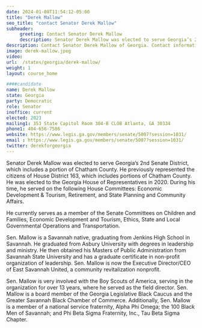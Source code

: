 ```yaml
---
date: 2024-01-08T11:54:12-05:00
title: "Derek Mallow"
seo_title: "contact Senator Derek Mallow"
subheader:
     greeting: Contact Senator Derek Mallow
     description: Senator Derek Mallow was elected to serve Georgia’s 2nd Senate District, which includes a portion of Chatham County. He currently serves as a member of the Senate Committees on Children and Families, Economic Development and Tourism, Ethics, State and Local Governmental Operations and Transportation.
description: Contact Senator Derek Mallow of Georgia. Contact information for Derek Mallow includes email address, phone number, and mailing address.
image: derek-mallow.jpeg
video:
url:  /states/georgia/derek-mallow/
weight: 1
layout: course_home

####candidate
name: Derek Mallow
state: Georgia
party: Democratic
role: Senator
inoffice: current
elected: 2023
mailing1: 353 State Capitol Room 304-B CLOB Atlanta, GA 30334
phone1: 404-656-7586
website: https://www.legis.ga.gov/members/senate/5007?session=1031/
email : https://www.legis.ga.gov/members/senate/5007?session=1031/
twitter: derekforgeorgia
---
```


Senator Derek Mallow was elected to serve Georgia’s 2nd Senate District, which includes a portion of Chatham County. He previously represented the citizens of House District 163, which includes portions of Chatham County. He was elected to the Georgia House of Representatives in 2020. During his time, he served on the following House Committees: Economic Development & Tourism, Retirement, and State Planning and Community Affairs.

He currently serves as a member of the Senate Committees on Children and Families, Economic Development and Tourism, Ethics, State and Local Governmental Operations and Transportation.

Sen. Mallow is a Savannah native, graduating from Jenkins High School in Savannah. He graduated from Asbury University with degrees in leadership and ministry. He then obtained his Masters of Public Administration from Savannah State University and has a graduate certificate in non-profit organization of leadership. Sen. Mallow is now the Executive Director/CEO of East Savannah United, a community revitalization nonprofit.

Sen. Mallow is very involved with the Boy Scouts of America, serving in the organization for over 13 years, where he served as the field director. Sen. Mallow is a board member of the Georgia Legislative Black Caucus and the Greater Savannah Black Chamber of Commerce. Additionally, Sen. Mallow is a member of a national service fraternity, Alpha Phi Omega; the 100 Black Men of Savannah; and Phi Beta Sigma Fraternity, Inc., Tau Beta Sigma Chapter.
